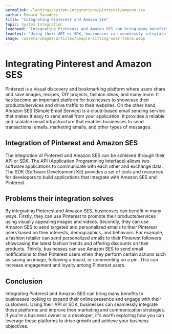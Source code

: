 ```yaml
---
permalink: /landings/system-integrations/pinterest/amazon-ses
author: Edward Saunders
title: "Integrating Pinterest and Amazon SES"
topic: System Integration
leadhead: "Integrating Pinterest and Amazon SES can bring many benefits to businesses looking to expand their online presence and engage with their customers"
leadtext: "Using their API or SDK, businesses can seamlessly integrate these platforms and improve their marketing and communication strategies. If you're a business owner or a developer, it's worth exploring how you can leverage these platforms to drive growth and achieve your business objectives."
image: /assets/images/articles/people-sitting-near-table.webp
---
```

<div class="arttext">    <h1>Integrating Pinterest and Amazon SES</h1>
    <p>Pinterest is a visual discovery and bookmarking platform where users share and save images, recipes, DIY projects, fashion ideas, and many more. It has become an important platform for businesses to showcase their products/services and drive traffic to their websites. On the other hand, Amazon SES (Simple Email Service) is a cloud-based email sending service that makes it easy to send email from your application. It provides a reliable and scalable email infrastructure that enables businesses to send transactional emails, marketing emails, and other types of messages.</p>
    <h2>Integration of Pinterest and Amazon SES</h2>
    <p>The integration of Pinterest and Amazon SES can be achieved through their API or SDK. The API (Application Programming Interface) allows two software applications to communicate with each other and exchange data. The SDK (Software Development Kit) provides a set of tools and resources for developers to build applications that integrate with Amazon SES and Pinterest.</p>
    <h2>Problems their integration solves</h2>
    <p>By integrating Pinterest and Amazon SES, businesses can benefit in many ways. Firstly, they can use Pinterest to promote their products/services using visually appealing images and videos. Secondly, they can use Amazon SES to send targeted and personalized emails to their Pinterest users based on their interests, demographics, and behaviors. For example, a fashion retailer can send personalized emails to their Pinterest followers showcasing the latest fashion trends and offering discounts on their products. Thirdly, businesses can use Amazon SES to send email notifications to their Pinterest users when they perform certain actions such as saving an image, following a board, or commenting on a pin. This can increase engagement and loyalty among Pinterest users.</p>
    <h2>Conclusion</h2>
    <p>Integrating Pinterest and Amazon SES can bring many benefits to businesses looking to expand their online presence and engage with their customers. Using their API or SDK, businesses can seamlessly integrate these platforms and improve their marketing and communication strategies. If you're a business owner or a developer, it's worth exploring how you can leverage these platforms to drive growth and achieve your business objectives.</p>
</div>